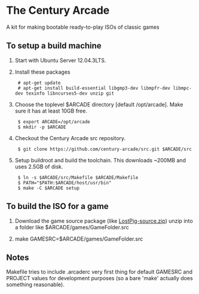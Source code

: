 # The Century Arcade

A kit for making bootable ready-to-play ISOs of classic games

## To setup a build machine

1. Start with Ubuntu Server 12.04.3LTS.

2. Install these packages

		# apt-get update
   		# apt-get install build-essential libgmp3-dev libmpfr-dev libmpc-dev texinfo libncurses5-dev unzip git

3. Choose the toplevel $ARCADE directory [default /opt/arcade].  Make sure it has at least 10GB free.

    	$ export ARCADE=/opt/arcade
    	$ mkdir -p $ARCADE

4. Checkout the Century Arcade src repository.

    	$ git clone https://github.com/century-arcade/src.git $ARCADE/src

5. Setup buildroot and build the toolchain.  This downloads ~200MB and uses 2.5GB of disk.

    	$ ln -s $ARCADE/src/Makefile $ARCADE/Makefile
    	$ PATH="$PATH:$ARCADE/host/usr/bin"
    	$ make -C $ARCADE setup

## To build the ISO for a game

1. Download the game source package (like [LostPig-source.zip]())
   unzip into a folder like $ARCADE/games/GameFolder.src

2. make GAMESRC=$ARCADE/games/GameFolder.src

## Notes

Makefile tries to include .arcaderc very first thing for default GAMESRC and PROJECT values for development purposes (so a bare 'make' actually does something reasonable).
